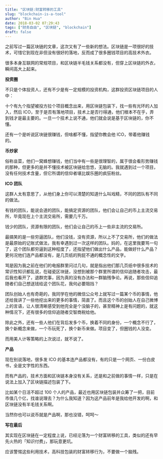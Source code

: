 ```yaml
---
title: "区块链:财富转移的工具"
slug: "blockchain-is-a-tool"
author: "Bin Hua"
date: 2018-03-02 07:29:43
tags: ["财务自由", "区块链", "blockchain"]
draft: false
---
```


之前写过一篇区块链的文章，这次又有了一些新的想法。区块链是一项很好的技术，可惜它到现在非但没有很好的落地，反而成了很多圈钱项目的高技术外衣。

很多本身互联网的常规项目，和区块链半毛钱关系都没有，但穿上区块链的外衣，瞬间高大上起来。

**投资圈**

不只是个体投资人，还有不少是有一定规模的投资机构，这群投资区块链项目的人中：

十个有九个指望被投方拉个项目概念出来，用区块链包装下，找一些有光环的人加入，然后 ICO，至于是否有落地项目，技术上是否行得通，他们根本不在乎，弄到钱才是最主要的。一旦一个技术上说不通，他们就会说是基于区块链的，你不懂。

还有一个是听说区块链很赚钱，但啥都不懂，指望你教会他 ICO，带着他赚钱的。

**币炒家**

俗称韭菜，他们一窝蜂想赚钱，他们当中有一些是很理智的，属于很会看形势赚钱的那种，但更多的是并不懂技术被区块链给忽悠，无脑的。我就遇到过一个项目，没有任何技术含量，但它所谓的信仰者堪比娱乐圈的疯狂粉丝。

**ICO 团队**

这群人太有意思了，从他们身上你可以清楚的知道什么叫戏精，不同的团队有不同的做法。

有钱的团队，能说会道的团队，能搞定资源的团队，他们会让自己的币上主流交易所，毕竟现在上个主流交易所，需要几千万。

钱少的团队，资源有限的团队，他们会让自己的币上一些非主流的交易所。

最搞笑的是一些穷逼团队，他们没钱，没有资源，所以上不了交易所，他们的做法是最原始的记账式做法，我有幸遇到过一次这样的团队。妈的，在这里我要骂一句了，这个团队都穷逼到这种程度了，还指望他们做出什么产品，能做好什么产品？更何况他们连产品都没有，是几页纸的狗屁不通的概念性的文字。

骂是因为我之前在他们的电报群里问过几句，就是指出他们那几页纸中很多技术的常识性知识都乱说，在碰瓷区块链，没想到被那个群里所谓的信仰追随者攻击，最后我也看开了，退群完事，因为真的没有办法和一群脑残争论。再说，那些信仰追随者们自己想送钱给这个团队花，我何必要阻挡？

团队创始人也有奇葩的，我同学在他的微信公众号上就写过一篇某个币的事情，他还给我讲了一些他挖出来的更多的事情，简直了。而且这个币的创始人在自己微博上的言语，让人很清晰感受到他完全是个没脑子的，甚至精神上是有问题的，就这种情况下，还有很多的信仰追随者交智商税给他。

除此之外，还有一些人他们在背后发多个币，换着不同的身份，一个概念不行了，换个新概念来做，一个币玩死了，换个新币来做。项目变了，但圈钱的人没变。

而用美人计等策略的上次说过，就不说了。

**产品**

现在别说落地，很多发 ICO 的基本连产品都没有，有的只是一个网页、一份白皮书，全是文字性的东西。

而有产品的，技术方面和区块链本身没有关系，还是和之前做的事情一样，只是在说法上加入了区块链描述包装了下。

比如某个日活不超过 100 个人的产品，最近也用区块链包装并众筹了一把，目前市值几个亿，找谁说理去？为什么我知道？因为这产品前年是我给他开发的啊，和区块链没有半毛钱关系啊。

当然你也可以说币就是产品啊，那也没错，呵呵～

**写在最后**

其实现在区块链在一定程度上说，已经沦落为一个财富转移的工具，类似的还有早先火热的「知识付费」，那玩意更坑。

应该警惕这些利用技术，高科技包装的财富转移行为，不要做一个脑残。